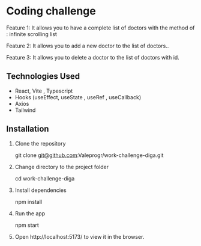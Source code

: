 # Coding challenge
Feature 1:
It allows you to have a complete list of doctors with the method of : infinite scrolling list

Feature 2:
It allows you to add a new doctor to the list of doctors..

Feature 3:
It allows you to delete a doctor to the list of doctors with id.

## Technologies Used

- React, Vite , Typescript
- Hooks (useEffect, useState , useRef , useCallback)
- Axios
- Tailwind

## Installation

1. Clone the repository

   git clone git@github.com:Valeprogr/work-challenge-diga.git

2. Change directory to the project folder

   cd work-challenge-diga

3. Install dependencies

   npm install

4. Run the app

   npm start

5. Open http://localhost:5173/ to view it in the browser.
